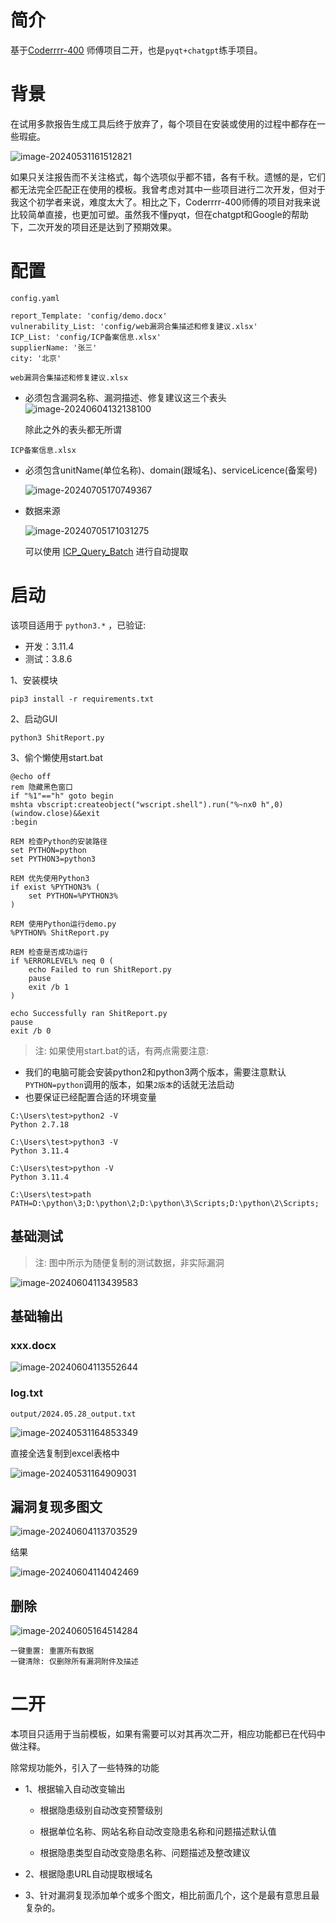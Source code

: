 # 简介

基于[Coderrrr-400](https://github.com/Coderrrr-400/XhitReport) 师傅项目二开，也是`pyqt+chatgpt`练手项目。

# 背景

在试用多款报告生成工具后终于放弃了，每个项目在安装或使用的过程中都存在一些瑕疵。

![image-20240531161512821](images/README/image-20240531161512821.png)

如果只关注报告而不关注格式，每个选项似乎都不错，各有千秋。遗憾的是，它们都无法完全匹配正在使用的模板。我曾考虑对其中一些项目进行二次开发，但对于我这个初学者来说，难度太大了。相比之下，Coderrrr-400师傅的项目对我来说比较简单直接，也更加可塑。虽然我不懂pyqt，但在chatgpt和Google的帮助下，二次开发的项目还是达到了预期效果。

# 配置


`config.yaml`

```
report_Template: 'config/demo.docx'
vulnerability_List: 'config/web漏洞合集描述和修复建议.xlsx'
ICP_List: 'config/ICP备案信息.xlsx'
supplierName: '张三'
city: '北京'
```

`web漏洞合集描述和修复建议.xlsx`

- 必须包含漏洞名称、漏洞描述、修复建议这三个表头![image-20240604132138100](images/README/image-20240604132138100.png)

  除此之外的表头都无所谓

`ICP备案信息.xlsx`

- 必须包含unitName(单位名称)、domain(跟域名)、serviceLicence(备案号)

  ![image-20240705170749367](images/README/image-20240705170749367.png)

- 数据来源

  ![image-20240705171031275](images/README/image-20240705171031275.png)

  可以使用 [ICP_Query_Batch](https://github.com/s1g0day/ICP_Query_Batch) 进行自动提取

# 启动

该项目适用于 `python3.*` ，已验证:

- 开发：3.11.4
- 测试：3.8.6

1、安装模块

```
pip3 install -r requirements.txt
```

2、启动GUI

```
python3 ShitReport.py
```

3、偷个懒使用start.bat

```
@echo off
rem 隐藏黑色窗口
if "%1"=="h" goto begin 
mshta vbscript:createobject("wscript.shell").run("%~nx0 h",0)(window.close)&&exit 
:begin 

REM 检查Python的安装路径
set PYTHON=python
set PYTHON3=python3

REM 优先使用Python3
if exist %PYTHON3% (
    set PYTHON=%PYTHON3%
)

REM 使用Python运行demo.py
%PYTHON% ShitReport.py

REM 检查是否成功运行
if %ERRORLEVEL% neq 0 (
    echo Failed to run ShitReport.py
    pause
    exit /b 1
)

echo Successfully ran ShitReport.py
pause
exit /b 0

```

> 注: 如果使用start.bat的话，有两点需要注意:

- 我们的电脑可能会安装python2和python3两个版本，需要注意默认`PYTHON=python`调用的版本，如果`2版本`的话就无法启动
- 也要保证已经配置合适的环境变量

```
C:\Users\test>python2 -V
Python 2.7.18

C:\Users\test>python3 -V
Python 3.11.4

C:\Users\test>python -V
Python 3.11.4

C:\Users\test>path
PATH=D:\python\3;D:\python\2;D:\python\3\Scripts;D:\python\2\Scripts;
```

## 基础测试

> 注: 图中所示为随便复制的测试数据，非实际漏洞

![image-20240604113439583](images/README/image-20240604113439583.png)

## 基础输出

### xxx.docx

![image-20240604113552644](images/README/image-20240604113552644.png)

### log.txt

`output/2024.05.28_output.txt`

![image-20240531164853349](images/README/image-20240531164853349.png)

直接全选复制到excel表格中

![image-20240531164909031](images/README/image-20240531164909031.png)

## 漏洞复现多图文

![image-20240604113703529](images/README/image-20240604113703529.png)

结果

![image-20240604114042469](images/README/image-20240604114042469.png)

## 删除

![image-20240605164514284](images/README/image-20240605164514284.png)

```
一键重置: 重置所有数据
一键清除: 仅删除所有漏洞附件及描述
```



# 二开

本项目只适用于当前模板，如果有需要可以对其再次二开，相应功能都已在代码中做注释。

除常规功能外，引入了一些特殊的功能

- 1、根据输入自动改变输出
  - 根据隐患级别自动改变预警级别
  
  - 根据单位名称、网站名称自动改变隐患名称和问题描述默认值
  
  - 根据隐患类型自动改变隐患名称、问题描述及整改建议
  
- 2、根据隐患URL自动提取根域名

- 3、针对漏洞复现添加单个或多个图文，相比前面几个，这个是最有意思且最复杂的。
